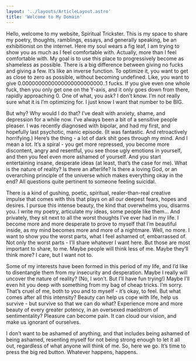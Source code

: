 ```yaml
---
layout: '../layouts/ArticleLayout.astro'
title: 'Welcome to My Domain'
---
```


Hello, welcome to my website, Spiritual Trickster. This is my space to share my poetry, thoughts, ramblings, essays, and generally speaking, be an exhibitionist on the internet. Here my soul wears a fig leaf, I am trying to show you as much as I feel comfortable with. Actually, more than I feel comfortable with. My goal is to use this place to progressively become as shameless as possible. There is a big difference between giving no fucks and giving a few. It’s like an inverse function. To optimize it, you want to get as close to zero as possible, without becoming undefined. Like, you want to give 0.0000000000000000000000000..1 fucks. If you give even one whole fuck, then you only get one on the Y-axis, and it only goes down from there, rapidly approaching 0. One of what, you ask? I don’t know. I’m not really sure what it is I’m optimizing for. I just know I want that number to be BIG.

But why? Why would I do that? I’ve dealt with anxiety, shame, and depression for a while now. I’ve always been a bit of a sensitive people pleaser. I was recently diagnosed with bipolar, and had my first, and hopefully last psychotic, manic episode. (It was fantastic. And retroactively horrifying.) Here’s the thing - a lot of dark shit goes through my mind. And I mean a lot. It’s a spiral - you get more repressed, you become more discontent, angry and resentful, you see those ugly emotions in yourself, and then you feel even more ashamed of yourself. And you start entertaining insane, desperate ideas (at least, that’s the case for me). What is the nature of reality? Is there an afterlife? Is there a loving God, or an overarching principle of the universe which makes everything okay in the end? All questions quite pertinent to someone feeling suicidal.

There is a kind of gushing, poetic, spiritual, realer-than-real creative impulse that comes with this that plays on all our deepest fears, hopes and desires. I pursue this intense beauty, the kind that overwhelms you, disarms you. I write my poetry, articulate my ideas, some people like them… And privately, they sit next to all the worst thoughts I’ve ever had in my life. I become more and more desperate to prove to myself that I’m beautiful inside, as my mind becomes more and more of a nightmare. Well, no more. I want to show you the worst parts, what I feel ashamed of, embarrassed of. Not only the worst parts - I’ll share whatever I want here. But those are most important to share, to me. Maybe people will think less of me. Maybe they’ll think more? I care, but I want not to.

Some of my interests have been formed in this period of my life, and I’d like to disentangle them from my insecurity and desperation. Maybe I really will uncover the nature of reality? (No, I won’t. But I’ll have fun trying!) Maybe I’ll even hit you deep with something from my bag of cheap tricks. I’m sorry. That’s cruel of me, both to you and to myself - it’s okay, to feel. But what comes after all this intensity? Beauty can help us cope with life, help us survive - but survive so that we can do what? Experience more and more beauty of every greater potency, in an oversexed maelstrom of sentimentality? Pleasure can become pain. It can cloud our vision, and make us ignorant of ourselves.

I don’t want to be ashamed of anything, and that includes being ashamed of being ashamed, resenting myself for not being strong enough to let it all out, regardless of what anyone will think of me. So, here we go. It’s time to press the big red button. Whatever happens, happens.
